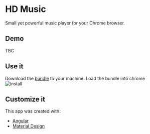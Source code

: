 # HD Music
Small yet powerful music player for your Chrome browser.

## Demo
TBC

## Use it
Download the [bundle](bundle) to your machine.
Load the bundle into chrome
![install](https://i.stack.imgur.com/RVd1Y.png)

## Customize it
This app was created with:
* [Angular](http://angular.io)
* [Material Design](https://material.angular.io)
